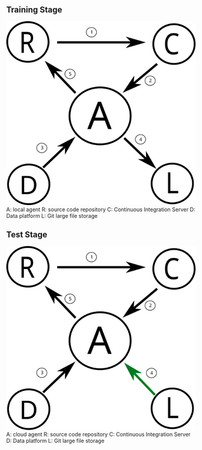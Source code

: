 
## Training Stage
![](./train_stage.svg)
A: local agent
R: source code repository
C: Continuous Integration Server
D: Data platform
L: Git large file storage

## Test Stage
![](./test_stage.svg)
A: cloud agent
R: source code repository
C: Continuous Integration Server
D: Data platform
L: Git large file storage